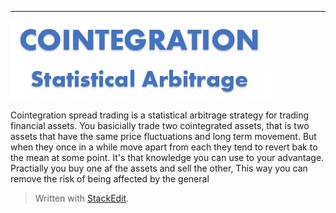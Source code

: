 ----
![Cointegration - Statistical Arbritrage](img/cointegration.png)

Cointegration spread trading is a statistical arbitrage strategy for trading financial assets. You basicially trade two cointegrated assets, that is two assets that have the same price fluctuations and long term movement. But when they once in a while move apart from each they tend to revert bak to the mean at some point. It's that knowledge you can use to your advantage.
Practially you buy one af the assets and sell the other, This way you can remove the risk of being affected by the general 

> Written with [StackEdit](https://stackedit.io/).
<!--stackedit_data:
eyJoaXN0b3J5IjpbLTM1ODgzODIwOSwtMTMxMzQzODE2Miw0NT
g0NjI5NzIsLTEwMDMwODA2MTIsLTM2ODE4NDEyOF19
-->